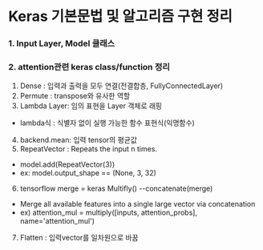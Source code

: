 # Keras 기본문법 및 알고리즘 구현 정리  


### 1. Input Layer, Model 클래스  



### 2. attention관련 keras class/function 정리  

1. Dense : 입력과 출력을 모두 연결(전결합층, FullyConnectedLayer)  
2. Permute : transpose와 유사한 역할  
3. Lambda Layer: 임의 표현을 Layer 객체로 래핑  
 - lambda식 : 식별자 없이 실행 가능한 함수 표현식(익명함수)  
4. backend.mean: 입력 tensor의 평균값  
5. RepeatVector : Repeats the input n times.  
- model.add(RepeatVector(3))  
- ex: model.output_shape == (None, 3, 32)  
6. tensorflow merge = keras Multifly() --concatenate(merge)  
- Merge all available features into a single large vector via concatenation  
- ex) attention_mul = multiply([inputs, attention_probs], name='attention_mul')  
7. Flatten : 입력vector를 일차원으로 바꿈  
  
  
